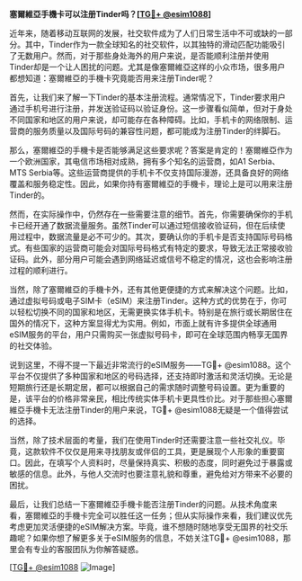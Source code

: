 **塞爾維亞手機卡可以注册Tinder吗？[[TG💪+ @esim1088](https://t.me/s/esim1088)]**

近年来，随着移动互联网的发展，社交软件成为了人们日常生活中不可或缺的一部分。其中，Tinder作为一款全球知名的社交软件，以其独特的滑动匹配功能吸引了无数用户。然而，对于那些身处海外的用户来说，是否能顺利注册并使用Tinder却是一个让人困扰的问题。尤其是像塞爾維亞这样的小众市场，很多用户都想知道：塞爾維亞的手機卡究竟能否用来注册Tinder呢？

首先，让我们来了解一下Tinder的基本注册流程。通常情况下，Tinder要求用户通过手机号进行注册，并发送验证码以验证身份。这一步骤看似简单，但对于身处不同国家和地区的用户来说，却可能存在各种障碍。比如，手机卡的网络限制、运营商的服务质量以及国际号码的兼容性问题，都可能成为注册Tinder的绊脚石。

那么，塞爾維亞的手機卡是否能够满足这些要求呢？答案是肯定的！塞爾維亞作为一个欧洲国家，其电信市场相对成熟，拥有多个知名的运营商，如A1 Serbia、MTS Serbia等。这些运营商提供的手机卡不仅支持国际漫游，还具备良好的网络覆盖和服务稳定性。因此，如果你持有塞爾維亞的手機卡，理论上是可以用来注册Tinder的。

然而，在实际操作中，仍然存在一些需要注意的细节。首先，你需要确保你的手机卡已经开通了数据流量服务。虽然Tinder可以通过短信接收验证码，但在后续使用过程中，数据流量是必不可少的。其次，要确认你的手机卡是否支持国际号码格式。有些国家的运营商可能会对国际号码格式有特定的要求，导致无法正常接收验证码。此外，部分用户可能会遇到网络延迟或信号不稳定的情况，这也会影响注册过程的顺利进行。

当然，除了塞爾維亞的手機卡外，还有其他更便捷的方式来解决这个问题。比如，通过虚拟号码或电子SIM卡（eSIM）来注册Tinder。这种方式的优势在于，你可以轻松切换不同的国家和地区，无需更换实体手机卡。特别是在旅行或长期居住在国外的情况下，这种方案显得尤为实用。例如，市面上就有许多提供全球通用eSIM服务的平台，用户只需购买一张虚拟号码卡，即可在全球范围内畅享无国界的社交体验。

说到这里，不得不提一下最近非常流行的eSIM服务——TG💪+ @esim1088。这个平台不仅提供了多种国家和地区的号码选择，还支持即时激活和灵活切换。无论是短期旅行还是长期定居，都可以根据自己的需求随时调整号码设置。更为重要的是，该平台的价格非常亲民，相比传统实体手机卡更具性价比。对于那些担心塞爾維亞手機卡无法注册Tinder的用户来说，TG💪+ @esim1088无疑是一个值得尝试的选择。

当然，除了技术层面的考量，我们在使用Tinder时还需要注意一些社交礼仪。毕竟，这款软件不仅仅是用来寻找朋友或伴侣的工具，更是展现个人形象的重要窗口。因此，在填写个人资料时，尽量保持真实、积极的态度，同时避免过于暴露或敏感的信息。此外，与他人交流时也要注意礼貌和尊重，避免给对方带来不必要的困扰。

最后，让我们总结一下塞爾維亞手機卡能否注册Tinder的问题。从技术角度来看，塞爾維亞的手機卡完全可以胜任这一任务；但从实际操作来看，我们建议优先考虑更加灵活便捷的eSIM解决方案。毕竟，谁不想随时随地享受无国界的社交乐趣呢？如果你想了解更多关于eSIM服务的信息，不妨关注TG💪+ @esim1088，那里会有专业的客服团队为你解答疑惑。

[[TG💪+ @esim1088](https://t.me/s/esim1088) ![Image](https://i.postimg.cc/4NQfJmqS/Snipaste-2025-05-13-00-14-12.png)]